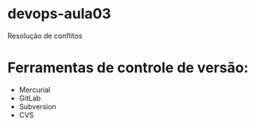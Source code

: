 # devops-aula03
Resolução de conflitos

# Ferramentas de controle de versão:

* Mercurial
* GitLab
* Subversion
* CVS

